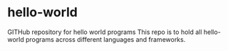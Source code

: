 # hello-world
GITHub repository for hello world programs
This repo is to hold all hello-world programs across different languages and frameworks.
